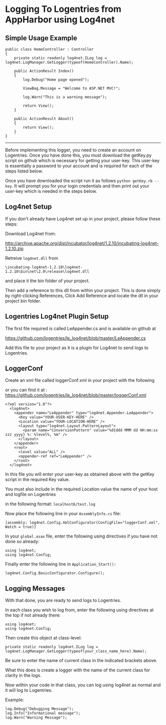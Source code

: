 Logging To Logentries from AppHarbor using Log4net
========================================================

Simple Usage Example
----------------------


    public class HomeController : Controller
    {
        private static readonly log4net.ILog log = log4net.LogManager.GetLogger(typeof(HomeController).Name);
        
        public ActionResult Index()
        {
            log.Debug("Home page opened");
            
            ViewBag.Message = "Welcome to ASP.NET MVC!";
            
            log.Warn("This is a warning message");
            
            return View();
        }

        public ActionResult About()
        {
            return View();
        }
    }
    
------------------------

Before implementing this logger, you need to create an account on Logentries.
Once you have done this, you must download the getKey.py script on github which
is necessary for getting your user-key.  This user-key is essentially a password
to your account and is required for each of the steps listed below.

Once you have downloaded the script run it as follows `python getKey.rb --key`.
It will prompt you for your login credentials and then print out your user-key
which is needed in the steps below.

Log4net Setup
------------------

If you don't already have Log4net set up in your project, please follow these
steps:

Download Log4net from:

<http://archive.apache.org/dist/incubator/log4net/1.2.10/incubating-log4net-1.2.10.zip>

Retreive `log4net.dll` from 

    \incubating-log4net-1.2.10\log4net-1.2.10\bin\net\2.0\release\log4net.dll

and place it the bin folder of your project.

Then add a reference to this dll from within your project. This is done simply
by right-clicking References, Click Add Reference and locate the dll in your
project bin folder.

Logentries Log4net Plugin Setup
--------------------------------

The first file required is called LeAppender.cs and is available on github at

https://github.com/logentries/le_log4net/blob/master/LeAppender.cs

Add this file to your project as it is a plugin for Log4net to send logs to
Logentries.

LoggerConf
------------------

Create an xml file called loggerConf.xml in your project with the following

or you can find it at :  https://github.com/logentries/le_log4net/blob/master/loggerConf.xml
 
    <?xml version="1.0"?>
      <log4net>
        <appender name="LeAppender" type="log4net.Appender.LeAppender">
          <Key value="YOUR-USER-KEY-HERE" />
          <Location value="YOUR-LOCATION-HERE" />
          <layout type="log4net.Layout.PatternLayout">
            <param name="ConversionPattern" value="%d{ddd MMM dd HH:mm:ss zzz yyyy} %: %level%, %m" />
          </layout>
        </appender>
        <root>
          <level value="ALL" />
          <appender-ref ref="LeAppender" />
        </root>
      </log4net>

In this file you will enter your user-key as obtained above with the getKey script in the required
Key value.

You must also include in the required Location value the name of your host and logfile on Logentries

in the following format:        `localhost6/test.log`

Now place the following line in your `AssemblyInfo.cs` file:

    [assembly: log4net.Config.XmlConfigurator(ConfigFile="loggerConf.xml", Watch = true)]

In your `global.asax` file, enter the following using directives if you have not
done so already:

    using log4net;
    using log4net.Config;

Finally enter the following line in `Application_Start():`

    log4net.Config.BasicConfigurator.Configure();

Logging Messages
----------------

With that done, you are ready to send logs to Logentries.

In each class you wish to log from, enter the following using directives at the top if not already there:

    using log4net;
    using log4net.Config;

Then create this object at class-level:

    private static readonly log4net.ILog log = log4net.LogManager.GetLogger(typeof(your_class_name_here).Name);

Be sure to enter the name of current class in the indicated brackets above.

What this does is create a logger with the name of the current class for
clarity in the logs.

Now within your code in that class, you can log using log4net as normal and it
will log to Logentries.

Example:

    log.Debug("Debugging Message");
    log.Info("Informational message");
    log.Warn("Warning Message");

